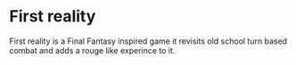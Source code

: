 <h1>First reality</h1>
First reality is a Final Fantasy inspired game it revisits old school turn based combat and adds a rouge like experince to it. 

